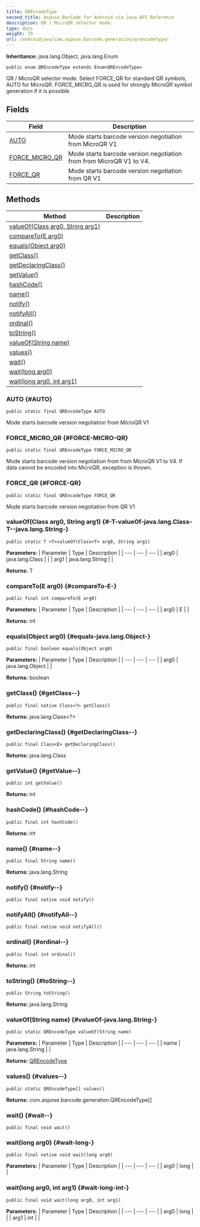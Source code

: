 ```yaml
---
title: QREncodeType
second_title: Aspose.BarCode for Android via Java API Reference
description: QR / MicroQR selector mode.
type: docs
weight: 79
url: /androidjava/com.aspose.barcode.generation/qrencodetype/
---
```

**Inheritance:**
java.lang.Object, java.lang.Enum
```
public enum QREncodeType extends Enum<QREncodeType>
```

QR / MicroQR selector mode. Select FORCE\_QR for standard QR symbols, AUTO for MicroQR. FORCE\_MICRO\_QR is used for strongly MicroQR symbol generation if it is possible.
## Fields

| Field | Description |
| --- | --- |
| [AUTO](#AUTO) | Mode starts barcode version negotiation from MicroQR V1 |
| [FORCE_MICRO_QR](#FORCE-MICRO-QR) | Mode starts barcode version negotiation from from MicroQR V1 to V4. |
| [FORCE_QR](#FORCE-QR) | Mode starts barcode version negotiation from QR V1 |
## Methods

| Method | Description |
| --- | --- |
| [<T>valueOf(Class<T> arg0, String arg1)](#-T-valueOf-java.lang.Class-T--java.lang.String-) |  |
| [compareTo(E arg0)](#compareTo-E-) |  |
| [equals(Object arg0)](#equals-java.lang.Object-) |  |
| [getClass()](#getClass--) |  |
| [getDeclaringClass()](#getDeclaringClass--) |  |
| [getValue()](#getValue--) |  |
| [hashCode()](#hashCode--) |  |
| [name()](#name--) |  |
| [notify()](#notify--) |  |
| [notifyAll()](#notifyAll--) |  |
| [ordinal()](#ordinal--) |  |
| [toString()](#toString--) |  |
| [valueOf(String name)](#valueOf-java.lang.String-) |  |
| [values()](#values--) |  |
| [wait()](#wait--) |  |
| [wait(long arg0)](#wait-long-) |  |
| [wait(long arg0, int arg1)](#wait-long-int-) |  |
### AUTO {#AUTO}
```
public static final QREncodeType AUTO
```


Mode starts barcode version negotiation from MicroQR V1

### FORCE_MICRO_QR {#FORCE-MICRO-QR}
```
public static final QREncodeType FORCE_MICRO_QR
```


Mode starts barcode version negotiation from from MicroQR V1 to V4. If data cannot be encoded into MicroQR, exception is thrown.

### FORCE_QR {#FORCE-QR}
```
public static final QREncodeType FORCE_QR
```


Mode starts barcode version negotiation from QR V1

### <T>valueOf(Class<T> arg0, String arg1) {#-T-valueOf-java.lang.Class-T--java.lang.String-}
```
public static T <T>valueOf(Class<T> arg0, String arg1)
```




**Parameters:**
| Parameter | Type | Description |
| --- | --- | --- |
| arg0 | java.lang.Class<T> |  |
| arg1 | java.lang.String |  |

**Returns:**
T
### compareTo(E arg0) {#compareTo-E-}
```
public final int compareTo(E arg0)
```




**Parameters:**
| Parameter | Type | Description |
| --- | --- | --- |
| arg0 | E |  |

**Returns:**
int
### equals(Object arg0) {#equals-java.lang.Object-}
```
public final boolean equals(Object arg0)
```




**Parameters:**
| Parameter | Type | Description |
| --- | --- | --- |
| arg0 | java.lang.Object |  |

**Returns:**
boolean
### getClass() {#getClass--}
```
public final native Class<?> getClass()
```




**Returns:**
java.lang.Class<?>
### getDeclaringClass() {#getDeclaringClass--}
```
public final Class<E> getDeclaringClass()
```




**Returns:**
java.lang.Class<E>
### getValue() {#getValue--}
```
public int getValue()
```




**Returns:**
int
### hashCode() {#hashCode--}
```
public final int hashCode()
```




**Returns:**
int
### name() {#name--}
```
public final String name()
```




**Returns:**
java.lang.String
### notify() {#notify--}
```
public final native void notify()
```




### notifyAll() {#notifyAll--}
```
public final native void notifyAll()
```




### ordinal() {#ordinal--}
```
public final int ordinal()
```




**Returns:**
int
### toString() {#toString--}
```
public String toString()
```




**Returns:**
java.lang.String
### valueOf(String name) {#valueOf-java.lang.String-}
```
public static QREncodeType valueOf(String name)
```




**Parameters:**
| Parameter | Type | Description |
| --- | --- | --- |
| name | java.lang.String |  |

**Returns:**
[QREncodeType](../../com.aspose.barcode.generation/qrencodetype)
### values() {#values--}
```
public static QREncodeType[] values()
```




**Returns:**
com.aspose.barcode.generation.QREncodeType[]
### wait() {#wait--}
```
public final void wait()
```




### wait(long arg0) {#wait-long-}
```
public final native void wait(long arg0)
```




**Parameters:**
| Parameter | Type | Description |
| --- | --- | --- |
| arg0 | long |  |

### wait(long arg0, int arg1) {#wait-long-int-}
```
public final void wait(long arg0, int arg1)
```




**Parameters:**
| Parameter | Type | Description |
| --- | --- | --- |
| arg0 | long |  |
| arg1 | int |  |

